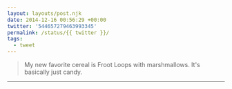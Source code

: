```yaml
---
layout: layouts/post.njk
date: 2014-12-16 00:56:29 +00:00
twitter: '544657279463993345'
permalink: /status/{{ twitter }}/
tags: 
  - tweet
---
```


> My new favorite cereal is Froot Loops with marshmallows. It's basically just candy.

---
